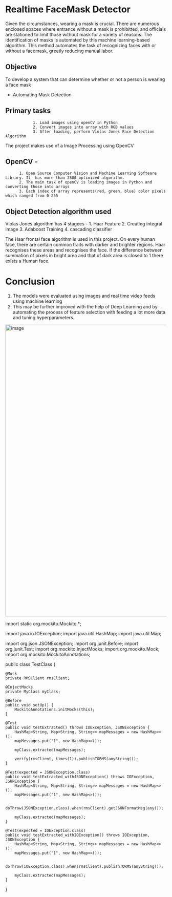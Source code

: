 # Realtime FaceMask Detector

Given the circumstances, wearing a mask is crucial. There are numerous enclosed spaces where entrance without a mask is prohibitted, and officials are stationed to limit those without mask for a variety of reasons. The identification of masks is automated by this machine learning-based algorithm. This method automates the task of recognizing faces with or without a facemask, greatly reducing manual labor.

## Objective 
To develop a system that can determine whether or not a person is wearing a face mask
- Automating Mask Detection

## Primary tasks 
                1. Load images using openCV in Python
                2. Convert images into array with RGB values
                3. After loading, perform Violas Jones Face Detection Algorithm


The project makes use of a Image Processing using OpenCV
## OpenCV - 
          1. Open Source Computer Vision and Machine Learning Softeare Library. It  has more than 2500 optimized algorithm.  
          2. The main task of openCV is loading images in Python and converting those into arrays
          3. Each index of array represents(red, green, blue) color pixels which ranged from 0-255
          
## Object Detection algorithm used             
Violas Jones algorithm has 4 stagees - 1. Haar Feature
                                       2. Creating integral image
                                       3. Adaboost Training
                                       4. cascading classifier 
 
The Haar frontal face algorithm is used in this project. On every human face, there are certain common traits with darker and brighter regions.
Haar recognises these areas and recognises the face. If the difference between summation of pixels in bright area and that of dark area is closed to 1 there exists a Human face.


# Conclusion
1. The models were evaluated using images and real time video feeds using machine learning
2. This may be further improved with the help of Deep Learning and by automating the process of feature selection with feeding a lot more data and tuning hyperparameters.

<img width="911" alt="image" src="https://user-images.githubusercontent.com/71434443/176613542-06128ab4-2405-4f2e-bbdb-7b28864cff04.png">



import static org.mockito.Mockito.*;

import java.io.IOException;
import java.util.HashMap;
import java.util.Map;

import org.json.JSONException;
import org.junit.Before;
import org.junit.Test;
import org.mockito.InjectMocks;
import org.mockito.Mock;
import org.mockito.MockitoAnnotations;

public class TestClass {
    
    @Mock
    private RMSClient rmsClient;
    
    @InjectMocks
    private MyClass myClass;
    
    @Before
    public void setUp() {
        MockitoAnnotations.initMocks(this);
    }
    
    @Test
    public void testExtracted() throws IOException, JSONException {
        HashMap<String, Map<String, String>> mapMessages = new HashMap<>();
        mapMessages.put("1", new HashMap<>());
        
        myClass.extracted(mapMessages);
        
        verify(rmsClient, times(1)).publishTORMS(anyString());
    }
    
    @Test(expected = JSONException.class)
    public void testExtracted_withJSONException() throws IOException, JSONException {
        HashMap<String, Map<String, String>> mapMessages = new HashMap<>();
        mapMessages.put("1", new HashMap<>());
        
        doThrow(JSONException.class).when(rmsClient).getJSONFormatMsg(any());
        
        myClass.extracted(mapMessages);
    }
    
    @Test(expected = IOException.class)
    public void testExtracted_withIOException() throws IOException, JSONException {
        HashMap<String, Map<String, String>> mapMessages = new HashMap<>();
        mapMessages.put("1", new HashMap<>());
        
        doThrow(IOException.class).when(rmsClient).publishTORMS(anyString());
        
        myClass.extracted(mapMessages);
    }
}
